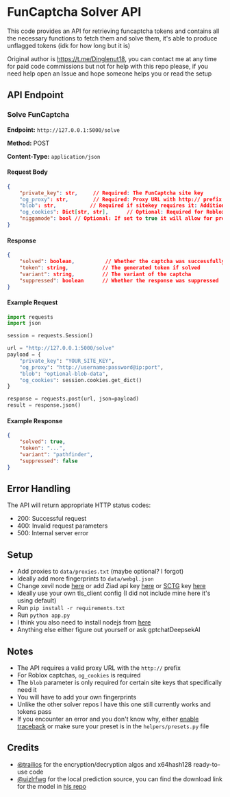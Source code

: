 # FunCaptcha Solver API

This code provides an API for retrieving funcaptcha tokens and contains all the necessary functions to fetch them and solve them, it's able to produce unflagged tokens (idk for how long but it is)

Original author is https://t.me/Dinglenut18, you can contact me at any time for paid code commissions but not for help with this repo please, if you need help open an Issue and hope someone helps you or read the setup

## API Endpoint

### Solve FunCaptcha

**Endpoint:** `http://127.0.0.1:5000/solve`

**Method:** POST

**Content-Type:** `application/json`

#### Request Body

```json
{
    "private_key": str,     // Required: The FunCaptcha site key
    "og_proxy": str,        // Required: Proxy URL with http:// prefix
    "blob": str,           // Required if sitekey requires it: Additional blob data
    "og_cookies": Dict[str, str],      // Optional: Required for Roblox, dictionary of cookies
    "niggamode": bool // Optional: If set to true it will allow for proxyless task
}
```

#### Response

```json
{
    "solved": boolean,          // Whether the captcha was successfully solved
    "token": string,           // The generated token if solved
    "variant": string,         // The variant of the captcha
    "suppressed": boolean      // Whether the response was suppressed
}
```

#### Example Request

```python
import requests
import json

session = requests.Session()

url = "http://127.0.0.1:5000/solve"
payload = {
    "private_key": "YOUR_SITE_KEY",
    "og_proxy": "http://username:password@ip:port",
    "blob": "optional-blob-data",
    "og_cookies": session.cookies.get_dict()
}

response = requests.post(url, json=payload)
result = response.json()
```

#### Example Response

```json
{
    "solved": true,
    "token": "...",
    "variant": "pathfinder",
    "suppressed": false
}
```

## Error Handling

The API will return appropriate HTTP status codes:

- 200: Successful request
- 400: Invalid request parameters
- 500: Internal server error

## Setup
- Add proxies to `data/proxies.txt` (maybe optional? I forgot)
- Ideally add more fingerprints to `data/webgl.json`
- Change xevil node [here](https://github.com/BoarIncorporated/FuncapSolver/blob/9f6c073395ea72c5de16a4b68ef139a15181aaa9/helpers/classification.py#L20) or add Ziad api key [here](https://github.com/BoarIncorporated/FuncapSolver/blob/9f6c073395ea72c5de16a4b68ef139a15181aaa9/helpers/classification.py#L26) or [SCTG](https://t.me/Xevil_check_bot) key [here](https://github.com/BoarIncorporated/FuncapSolver/blob/9f6c073395ea72c5de16a4b68ef139a15181aaa9/helpers/classification.py#L28)
- Ideally use your own tls_client config (I did not include mine here it's using default)
- Run `pip install -r requirements.txt`
- Run `python app.py`
- I think you also need to install nodejs from [here](https://nodejs.org/en/download)
- Anything else either figure out yourself or ask gptchatDeepsekAI

## Notes

- The API requires a valid proxy URL with the `http://` prefix
- For Roblox captchas, `og_cookies` is required
- The `blob` parameter is only required for certain site keys that specifically need it
- You will have to add your own fingerprints
- Unlike the other solver repos I have this one still currently works and tokens pass
- If you encounter an error and you don't know why, either [enable traceback](https://github.com/BoarIncorporated/FuncapSolver/blob/1f9f399d1b8ec585a9282dafd3fecf85e5a1dcba/app.py#L638) or make sure your preset is in the `helpers/presets.py` file

## Credits
- [@trailios](https://github.com/trailios/) for the encryption/decryption algos and x64hash128 ready-to-use code
- [@uizlrfwg](https://github.com/uizlrfwg/) for the local prediction source, you can find the download link for the model in [his repo](https://github.com/uizlrfwg/fun-process_image)
